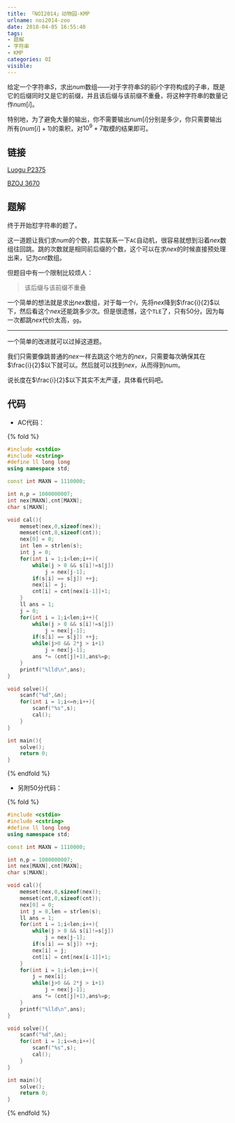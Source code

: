 ```yaml
---
title: 「NOI2014」动物园-KMP
urlname: noi2014-zoo
date: 2018-04-05 16:55:40
tags:
- 题解
- 字符串
- KMP
categories: OI
visible:
---
```


给定一个字符串$S$，求出$num$数组——对于字符串$S$的前$i$个字符构成的子串，既是它的后缀同时又是它的前缀，并且该后缀与该前缀不重叠，将这种字符串的数量记作$num[i]$。

特别地，为了避免大量的输出，你不需要输出$num[i]$分别是多少，你只需要输出所有$(num[i]+1)$的乘积，对$10^9+7$取模的结果即可。

<!-- more -->

## 链接

[Luogu P2375](https://www.luogu.org/problemnew/show/P2375)

[BZOJ 3670](https://www.lydsy.com/JudgeOnline/problem.php?id=3670)

## 题解

终于开始怼字符串的题了。

这一道题让我们求$num$的个数，其实联系一下`AC`自动机，很容易就想到沿着$nex$数组往回跳。跳的次数就是相同前后缀的个数，这个可以在求$nex$的时候直接预处理出来，记为$cnt$数组。

但题目中有一个限制比较烦人：

> 该后缀与该前缀不重叠

一个简单的想法就是求出$nex$数组，对于每一个$i$，先将$nex$降到$\frac{i}{2}$以下，然后看这个$nex$还能跳多少次。但是很遗憾，这个`TLE`了，只有$50$分。因为每一次都跳$nex$代价太高，`gg`。

- - -

一个简单的改进就可以过掉这道题。

我们只需要像跳普通的$nex$一样去跳这个地方的$nex$，只需要每次确保其在$\frac{i}{2}$以下就可以。然后就可以找到$nex$，从而得到$num$。

说长度在$\frac{i}{2}$以下其实不太严谨，具体看代码吧。

## 代码

+ AC代码：

{% fold %}
```cpp
#include <cstdio>
#include <cstring>
#define ll long long
using namespace std;

const int MAXN = 1110000;

int n,p = 1000000007;
int nex[MAXN],cnt[MAXN];
char s[MAXN];

void cal(){
    memset(nex,0,sizeof(nex));
    memset(cnt,0,sizeof(cnt));
    nex[0] = 0;
    int len = strlen(s);
    int j = 0;
    for(int i = 1;i<len;i++){
        while(j > 0 && s[i]!=s[j])
            j = nex[j-1];
        if(s[i] == s[j]) ++j;
        nex[i] = j;
        cnt[i] = cnt[nex[i-1]]+1;
    }
    ll ans = 1;
    j = 0;
    for(int i = 1;i<len;i++){
        while(j > 0 && s[i]!=s[j])
            j = nex[j-1];
        if(s[i] == s[j]) ++j;
        while(j>0 && 2*j > i+1)
            j = nex[j-1];
        ans *= (cnt[j]+1),ans%=p;
    }
    printf("%lld\n",ans);
}

void solve(){
    scanf("%d",&n);
    for(int i = 1;i<=n;i++){
        scanf("%s",s);
        cal();
    }
}

int main(){
    solve();
    return 0;
}
```
{% endfold %}


+ 另附50分代码：

{% fold %}
```cpp
#include <cstdio>
#include <cstring>
#define ll long long
using namespace std;

const int MAXN = 1110000;

int n,p = 1000000007;
int nex[MAXN],cnt[MAXN];
char s[MAXN];

void cal(){
    memset(nex,0,sizeof(nex));
    memset(cnt,0,sizeof(cnt));
    nex[0] = 0;
    int j = 0,len = strlen(s);
    ll ans = 1;
    for(int i = 1;i<len;i++){
        while(j > 0 && s[i]!=s[j])
            j = nex[j-1];
        if(s[i] == s[j]) ++j;
        nex[i] = j;
        cnt[i] = cnt[nex[i-1]]+1;
    }
    for(int i = 1;i<len;i++){
        j = nex[i];
        while(j>0 && 2*j > i+1)
            j = nex[j-1];
        ans *= (cnt[j]+1),ans%=p;
    }
    printf("%lld\n",ans);
}

void solve(){
    scanf("%d",&n);
    for(int i = 1;i<=n;i++){
        scanf("%s",s);
        cal();
    }
}

int main(){
    solve();
    return 0;
}
```
{% endfold %}
